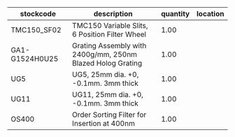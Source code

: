 |stockcode|description|quantity|location|
|---------|-----------|--------|--------|
|TMC150_SF02|TMC150 Variable Slits, 6 Position Filter Wheel|1.00||
|GA1-G1524H0U25|Grating Assembly with 2400g/mm, 250nm Blazed Holog Grating|1.00||
|UG5|UG5, 25mm dia. +0, -0.1mm. 3mm thick|1.00||
|UG11|UG11, 25mm dia. +0, -0.1mm. 3mm thick|1.00||
|OS400|Order Sorting Filter for Insertion at 400nm|1.00||
